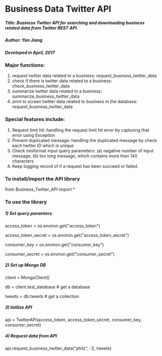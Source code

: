 # Business Data Twitter API


##### Title: Business Twitter API for searching and downloading business related data from Twitter REST API.

##### Author: Yan Jiang

##### Developed in April, 2017


### Major functions:
1) request twitter data related to a business: request_business_twitter_data
2) check if there is twitter data related to a business: check_business_twitter_data
3) summarize twitter data related to a business: summarize_business_twitter_data
4) print to screen twitter data related to business in the database: request_business_twitter_data


### Special features include: 
1) Request limit hit: handling the request limit hit error by capturing that error using Exception 
2) Prevent duplicated message: handling the duplicated message by check each twitter ID which is unique
3) Check misformat input query parameters: (a) negative number of input message, (b) too long message, which contains more than 140 characters
4) Keep logging record of if a request has been succeed or failed. 


### To install/import the API library

from Business_Twitter_API import *

### To use the library

##### 1) Set query paramters 

access_token = os.environ.get("access_token")

access_token_secret = os.environ.get("access_token_secret")

consumer_key = os.environ.get("consumer_key")

consumer_secret = os.environ.get("consumer_secret")


##### 2) Set up Mongo DB 

client = MongoClient()

db = client.test_database  # get a database
    
tweets = db.tweets         # get a collection


##### 3) Intilize API

api = TwitterAPI(access_token, access_token_secret, consumer_key, consumer_secret)    


##### 4) Request data from API
    
api.request_business_twitter_data("philz", -2, tweets)
